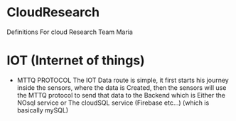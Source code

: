 # CloudResearch
Definitions For cloud Research 
Team Maria

# IOT (Internet of things)

* MTTQ PROTOCOL
The IOT Data route is simple, it first starts his journey inside the sensors, where the data is Created, then the sensors will use the MTTQ protocol to send that data to the Backend which is Either the NOsql service or The cloudSQL service (Firebase etc…) (which is basically mySQL)


